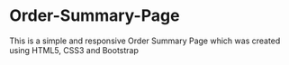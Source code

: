 # Order-Summary-Page
This is a simple and responsive Order Summary Page which was created using HTML5, CSS3 and Bootstrap
